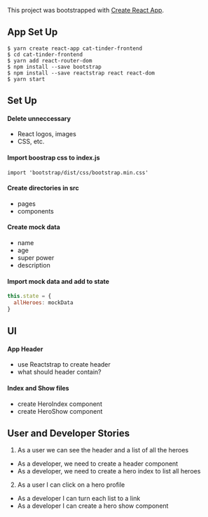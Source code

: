 This project was bootstrapped with [Create React App](https://github.com/facebook/create-react-app).

## App Set Up

```ssh
$ yarn create react-app cat-tinder-frontend
$ cd cat-tinder-frontend
$ yarn add react-router-dom
$ npm install --save bootstrap
$ npm install --save reactstrap react react-dom
$ yarn start
```



## Set Up

#### Delete unneccessary
- React logos, images
- CSS, etc.

#### Import boostrap css to index.js
`import 'bootstrap/dist/css/bootstrap.min.css'`

#### Create directories in src
- pages
- components

#### Create mock data
- name
- age
- super power
- description

#### Import mock data and add to state
```js
this.state = {
  allHeroes: mockData
}
```


## UI

#### App Header
- use Reactstrap to create header
- what should header contain?

#### Index and Show files
- create HeroIndex component
- create HeroShow component

## User and Developer Stories
1. As a user we can see the header and a list of all the heroes
  - As a developer, we need to create a header component
  - As a developer, we need to create a hero index to list all heroes
2. As a user I can click on a hero profile
  - As a developer I can turn each list to a link
  - As a developer I can create a hero show component
